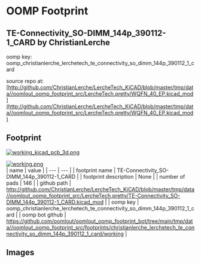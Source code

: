 # OOMP Footprint  
## TE-Connectivity_SO-DIMM_144p_390112-1_CARD  by ChristianLerche  
  
oomp key: oomp_christianlerche_lerchetech_te_connectivity_so_dimm_144p_390112_1_card  
  
source repo at: [http://github.com/ChristianLerche/LercheTech_KiCAD/blob/master/tmp/data//oomlout_oomp_footprint_src/LercheTech.pretty/WQFN_40_EP.kicad_mod](http://github.com/ChristianLerche/LercheTech_KiCAD/blob/master/tmp/data//oomlout_oomp_footprint_src/LercheTech.pretty/WQFN_40_EP.kicad_mod)  
## Footprint  
  
[![working_kicad_pcb_3d.png](working_kicad_pcb_3d_600.png)](working_kicad_pcb_3d.png)  
  
[![working.png](working_600.png)](working.png)  
| name | value | 
| --- | --- | 
| footprint name | TE-Connectivity_SO-DIMM_144p_390112-1_CARD | 
| footprint description | None | 
| number of pads | 146 | 
| github path | http://github.com/ChristianLerche/LercheTech_KiCAD/blob/master/tmp/data//oomlout_oomp_footprint_src/LercheTech.pretty/TE-Connectivity_SO-DIMM_144p_390112-1_CARD.kicad_mod | 
| oomp key | oomp_christianlerche_lerchetech_te_connectivity_so_dimm_144p_390112_1_card | 
| oomp bot github | https://github.com/oomlout/oomlout_oomp_footprint_bot/tree/main/tmp/data//oomlout_oomp_footprint_src/footprints/christianlerche_lerchetech_te_connectivity_so_dimm_144p_390112_1_card/working | 
## Images  

